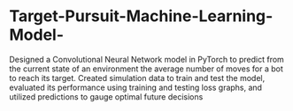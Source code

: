 # Target-Pursuit-Machine-Learning-Model-
Designed a Convolutional Neural Network model in PyTorch to predict from the current state of an environment the average number of moves for a bot to reach its target. Created simulation data to train and test the model, evaluated its performance using training and testing loss graphs, and utilized predictions to gauge optimal future decisions

